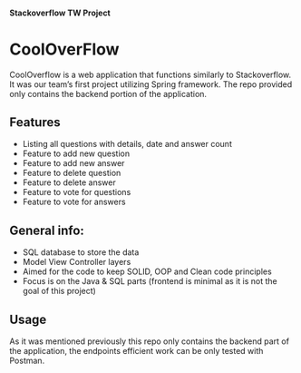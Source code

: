 #### Stackoverflow TW Project
# CoolOverFlow
CoolOverflow is a web application that functions similarly to Stackoverflow.
It was our team’s first project utilizing Spring framework. The repo provided
only contains the backend portion of the application. 

## Features
- Listing all questions with details, date and answer count
- Feature to add new question
- Feature to add new answer
- Feature to delete question 
- Feature to delete answer
- Feature to vote for questions
- Feature to vote for answers

## General info: 
- SQL database to store the data
- Model View Controller layers 
- Aimed for the code to keep SOLID, OOP and Clean code principles
- Focus is on the Java & SQL parts (frontend is minimal as it is not the goal of this project)

## Usage
As it was mentioned previously this repo only contains the backend part of the application, 
the endpoints efficient work can be only tested with Postman. 

